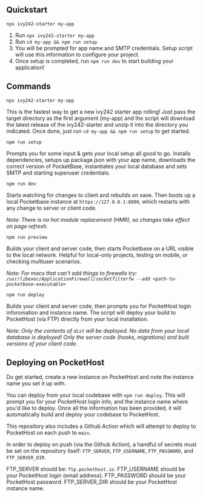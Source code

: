 ## Quickstart
```
npx ivy242-starter my-app
```

1. Run `npx ivy242-starter my-app`
2. Run `cd my-app && npm run setup`
3. You will be prompted for app name and SMTP credentials. Setup script will use this information to configure your project.
4. Once setup is completed, run `npm run dev` to start building your application!

## Commands

```
npx ivy242-starter my-app
```

This is the fastest way to get a new ivy242 starter app rolling! Just pass the target directory as the first argument (my-app) and the script will download the latest release of the ivy242-starter and unzip it into the directory you indicated. Once done, just run `cd my-app && npm run setup` to get started. 

```
npm run setup
```

Prompts you for some input & gets your local setup all good to go. Installs dependencies, setups up package.json with your app name, downloads the correct version of PocketBase, instantiates your local database and sets SMTP and starting superuser credentials.

```
npm run dev
```

Starts watching for changes to client and rebuilds on save. Then boots up a local Pocketbase instance at `https://127.0.0.1:8090`, which restarts with any change to server or client code. 

_Note: There is no hot module replacement (HMR), so changes take effect on page refresh._

```
npm run preview
```

Builds your client and server code, then starts Pocketbase on a URL visible to the local network. Helpful for local-only projects, testing on mobile, or checking multiuser scenarios.

_Note: For macs that can't add things to firewalls try:
`/usr/libexec/ApplicationFirewall/socketfilterfw --add <path-to-pocketbase-executable>`_

```
npm run deploy
```

Builds your client and server code, then prompts you for PocketHost login inforomation and instance name. The script will deploy your build to PocketHost  (via FTP) directly from your local installation.

_Note: Only the contents of `dist` will be deployed. No data from your local database is deployed! Only the server code (hooks,  migrations) and built versions of your client code._

## Deploying on PocketHost

Do get started, create a new instance on PocketHost and note the instance name you set it up with.

You can deploy from your local codebase with `npm run deploy`. This will prompt you for your PocketHost login info, and the instance name where you'd like to deploy. Once all the information has been provided, it will automatically build and deploy your codebase to PocketHost.

This repository also includes a Github Action which will attempt to deploy to PocketHost on each push to `main`. 

In order to deploy on push (via the Github Action), a handful of secrets must be set on the repository itself: `FTP_SERVER`, `FTP_USERNAME`, `FTP_PASSWORD`, and `FTP_SERVER_DIR`. 

FTP_SERVER should be: `ftp.pockethost.io`.
FTP_USERNAME should be your PocketHost login (email address).
FTP_PASSWORD should be your PocketHost password.
FTP_SERVER_DIR should be your PocketHost instance name.